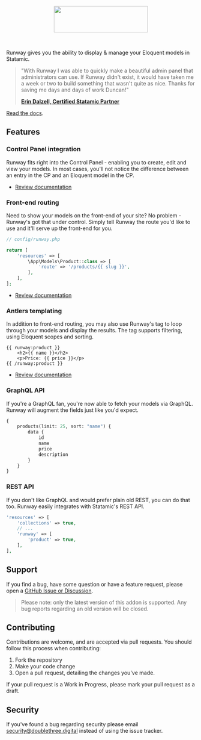 <!-- statamic:hide -->

<p align="center">
<picture>
    <source srcset="./logo-dark.svg" media="(prefers-color-scheme: dark)">
    <img align="center" width="250" height="70" src="./logo-default.svg">
</picture>
</p>
<br>

<!-- /statamic:hide -->

Runway gives you the ability to display & manage your Eloquent models in Statamic.

> "With Runway I was able to quickly make a beautiful admin panel that administrators can use. If Runway didn't exist, it would have taken me a week or two to build something that wasn't quite as nice. Thanks for saving me days and days of work Duncan!"
>
> **[Erin Dalzell, Certified Statamic Partner](https://silentz.co)**

[Read the docs](https://runway.duncanmcclean.com).

## Features

### Control Panel integration

Runway fits right into the Control Panel - enabling you to create, edit and view your models. In most cases, you'll not notice the difference between an entry in the CP and an Eloquent model in the CP.

-   [Review documentation](https://runway.duncanmcclean.com/control-panel)

### Front-end routing

Need to show your models on the front-end of your site? No problem - Runway's got that under control. Simply tell Runway the route you'd like to use and it'll serve up the front-end for you.

```php
// config/runway.php

return [
    'resources' => [
        \App\Models\Product::class => [
            'route' => '/products/{{ slug }}',
        ],
    ],
];
```

-   [Review documentation](https://runway.duncanmcclean.com/frontend-routing)

### Antlers templating

In addition to front-end routing, you may also use Runway's tag to loop through your models and display the results. The tag supports filtering, using Eloquent scopes and sorting.

```antlers
{{ runway:product }}
    <h2>{{ name }}</h2>
    <p>Price: {{ price }}</p>
{{ /runway:product }}
```

-   [Review documentation](https://runway.duncanmcclean.com/templating)

### GraphQL API

If you're a GraphQL fan, you're now able to fetch your models via GraphQL. Runway will augment the fields just like you'd expect.

```graphql
{
    products(limit: 25, sort: "name") {
        data {
            id
            name
            price
            description
        }
    }
}
```

### REST API

If you don't like GraphQL and would prefer plain old REST, you can do that too. Runway easily integrates with Statamic's REST API.

```php
'resources' => [
    'collections' => true,
    // ...
    'runway' => [
        'product' => true,
    ],
],
```

## Support

If you find a bug, have some question or have a feature request, please open a [GitHub Issue or Discussion](https://github.com/duncanmcclean/runway/issues/new/choose).

> Please note: only the latest version of this addon is supported. Any bug reports regarding an old version will be closed.

<!-- statamic:hide -->

## Contributing

Contributions are welcome, and are accepted via pull requests. You should follow this process when contributing:

1. Fork the repository
2. Make your code change
3. Open a pull request, detailing the changes you've made.

If your pull request is a Work in Progress, please mark your pull request as a draft.

## Security

If you've found a bug regarding security please email security@doublethree.digital instead of using the issue tracker.

<!-- /statamic:hide -->
